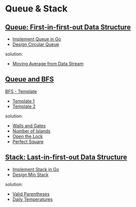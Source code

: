 # Queue & Stack

## [Queue: First-in-first-out Data Structure](https://leetcode.com/explore/learn/card/queue-stack/228/first-in-first-out-data-structure/1355/)

* [Implement Queue in Go](queue/queue.go)
* [Design Circular Queue](queue/circular_queue.go)

solution:

* [Moving Average from Data Stream]()

## [Queue and BFS](https://leetcode.com/explore/learn/card/queue-stack/231/practical-application-queue/1376/)

[BFS - Template](https://leetcode.com/explore/learn/card/queue-stack/231/practical-application-queue/1372/)

* [Template 1](queue/bfs/tmpl1/bfs.go)
* [Template 2](queue/bfs/tmpl2/bfs.go)

solution:

* [Walls and Gates]()
* [Number of Islands](practice/island.go)
* [Open the Lock](practice/open_lock.go)
* [Perfect Square](practice/square.go)

## [Stack: Last-in-first-out Data Structure](https://leetcode.com/explore/learn/card/queue-stack/230/usage-stack/1369/)

* [Implement Stack in Go](stack/stack.go)
* [Design Min Stack](stack/min_stack.go)

solution:

* [Valid Parentheses](practice/parentheses.go)
* [Daily Temperatures]()
